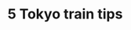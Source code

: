 ---
title:  "5 Tokyo train tips"
excerpt: "Here are my five tips to keep you sane and get you to your destination on the Tokyo Subway."
---